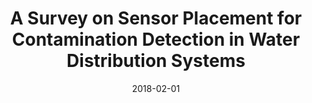 ---
title: "A Survey on Sensor Placement for Contamination Detection in Water Distribution Systems"
authors:
- Chengyu Hu
- Ming Li
- Deze Zeng
- Song Guo

date: "2018-02-01"
doi: ""

# Publication type.
# 1 = Conference paper; 2 = Journal article;
# 3 = Preprint Paper; 4 = Report; 5 = Book; 6 = Book section;
# 7 = Thesis; 8 = Patent
publication_types: ["2"]

# Publication name and optional abbreviated publication name.
publication: "*Wireless Networks*"
#publication_short: "TMC (JCR-Q2)"

url_pdf: https://link.springer.com/article/10.1007/s11276-016-1358-0
# url_code: ''
# url_dataset: ''
# url_poster: ''
# url_project: ''
# url_slides: ''
# url_video: ''

---